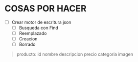 # COSAS POR HACER

- [ ] Crear motor de escritura json
  - [ ] Busqueda con Find
  - [ ] Reemplazado
  - [ ] Creacion
  - [ ] Borrado

> producto:
  id
  nombre
  descripcion
  precio
  categoria
  imagen